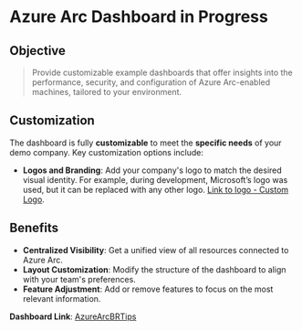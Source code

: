 # Azure Arc Dashboard in Progress

## Objective  
>Provide customizable example dashboards that offer insights into the performance, security, and configuration of Azure Arc-enabled machines, tailored to your environment.

## Customization

The dashboard is fully **customizable** to meet the **specific needs** of your demo company. Key customization options include:

- **Logos and Branding**: Add your company's logo to match the desired visual identity. For example, during development, Microsoft’s logo was used, but it can be replaced with any other logo. [Link to logo - Custom Logo](https://raw.githubusercontent.com/fabiotreze/AzureArcBRTips/refs/heads/main/images/lab5_seulogoaqui.png).

## Benefits

- **Centralized Visibility**: Get a unified view of all resources connected to Azure Arc.
- **Layout Customization**: Modify the structure of the dashboard to align with your team's preferences.
- **Feature Adjustment**: Add or remove features to focus on the most relevant information.

**Dashboard Link**: [AzureArcBRTips](https://github.com/fabiotreze/AzureArcBRTips/blob/main/dashboards/lab5_Azure%20Arc%20Demo.json)

